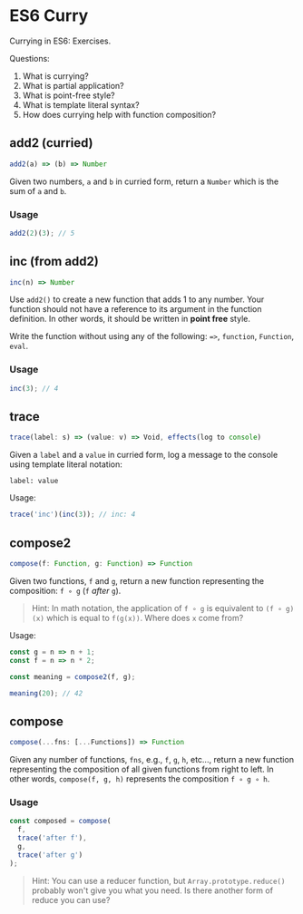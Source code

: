 # ES6 Curry

Currying in ES6: Exercises.

Questions:

1. What is currying?
2. What is partial application?
3. What is point-free style?
4. What is template literal syntax?
5. How does currying help with function composition?

## add2 (curried)

```js
add2(a) => (b) => Number
```

Given two numbers, `a` and `b` in curried form, return a `Number` which is the sum of `a` and `b`.

### Usage

```js
add2(2)(3); // 5
```

## inc (from add2)

```js
inc(n) => Number
```

Use `add2()` to create a new function that adds 1 to any number. Your function should not have a reference to its argument in the function definition. In other words, it should be written in **point free** style.

Write the function without using any of the following: `=>`, `function`, `Function`, `eval`.

### Usage

```js
inc(3); // 4
```


## trace

```js
trace(label: s) => (value: v) => Void, effects(log to console)
```

Given a `label` and a `value` in curried form, log a message to the console using template literal notation:

```
label: value
```

Usage:

```js
trace('inc')(inc(3)); // inc: 4
```

## compose2

```js
compose(f: Function, g: Function) => Function
```

Given two functions, `f` and `g`, return a new function representing the composition: `f ∘ g` (`f` *after* `g`).

> Hint: In math notation, the application of `f ∘ g` is equivalent to `(f ∘ g)(x)` which is equal to `f(g(x))`. Where does `x` come from?

Usage:

```js
const g = n => n + 1;
const f = n => n * 2;

const meaning = compose2(f, g);

meaning(20); // 42
```

## compose

```js
compose(...fns: [...Functions]) => Function
```

Given any number of functions, `fns`, e.g., `f`, `g`, `h`, etc..., return a new function representing the composition of all given functions from right to left. In other words, `compose(f, g, h)` represents the composition `f ∘ g ∘ h`.

### Usage

```js
const composed = compose(
  f,
  trace('after f'),
  g,
  trace('after g')
);
```

> Hint: You can use a reducer function, but `Array.prototype.reduce()` probably won't give you what you need. Is there another form of reduce you can use?
